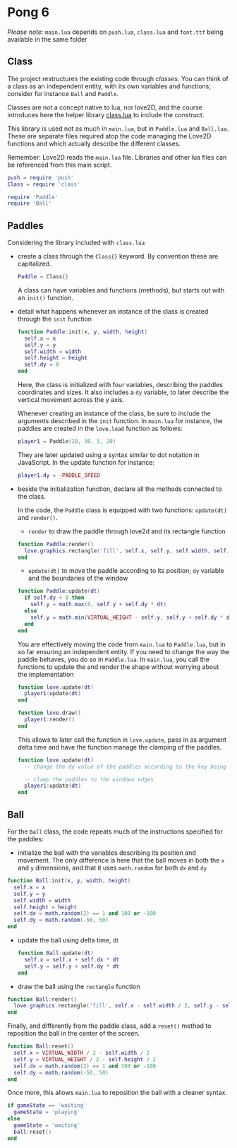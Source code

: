 # Pong 6

_Please note:_ `main.lua` depends on `push.lua`, `class.lua` and `font.ttf` being available in the same folder

## Class

The project restructures the existing code through _classes_. You can think of a class as an independent entity, with its own variables and functions; consider for instance `Ball` and `Paddle`.

Classes are not a concept native to lua, nor love2D, and the course introduces here the helper library [class.lua](https://github.com/vrld/hump/blob/master/class.lua) to include the construct.

This library is used not as much in `main.lua`, but in `Paddle.lua` and `Ball.lua`. These are separate files required atop the code managing the Love2D functions and which actually describe the different classes.

Remember: Love2D reads the `main.lua` file. Libraries and other lua files can be referenced from this main script.

```lua
push = require 'push'
Class = require 'class'

require 'Paddle'
require 'Ball'
```

## Paddles

Considering the library included with `class.lua`

- create a class through the `Class{}` keyword. By convention these are capitalized.

  ```lua
  Paddle = Class{}
  ```

  A class can have variables and functions (methods), but starts out with an `init()` function.

- detail what happens whenever an instance of the class is created through the `init` function

  ```lua
  function Paddle:init(x, y, width, height)
    self.x = x
    self.y = y
    self.width = width
    self.height = height
    self.dy = 0
  end
  ```

  Here, the class is initialized with four variables, describing the paddles coordinates and sizes. It also includes a `dy` variable, to later describe the vertical movement across the y axis.

  Whenever creating an instance of the class, be sure to include the arguments described in the `init` function. In `main.lua` for instance, the paddles are created in the `love.load` function as follows:

  ```lua
  player1 = Paddle(10, 30, 5, 20)
  ```

  They are later updated using a syntax similar to dot notation in JavaScript. In the update function for instance:

  ```lua
  player1.dy = -PADDLE_SPEED
  ```

- beside the initialization function, declare all the methods connected to the class.

  In the code, the `Paddle` class is equipped with two functions: `update(dt)` and `render()`.

  - `render` to draw the paddle through love2d and its rectangle function

  ```lua
  function Paddle:render()
    love.graphics.rectangle('fill', self.x, self.y, self.width, self.height)
  end
  ```

  - `update(dt)` to move the paddle according to its position, `dy` variable and the boundaries of the window

  ```lua
  function Paddle:update(dt)
    if self.dy < 0 then
      self.y = math.max(0, self.y + self.dy * dt)
    else
      self.y = math.min(VIRTUAL_HEIGHT - self.y, self.y + self.dy * dt)
    end
  end
  ```

  You are effectively moving the code from `main.lua` to `Paddle.lua`, but in so far ensuring an independent entity. If you need to change the way the paddle behaves, you do so in `Paddle.lua`. In `main.lua`, you call the functions to update the and render the shape without worrying about the implementation

  ```lua
  function love.update(dt)
    player1:update(dt)
  end

  function love.draw()
    player1:render()
  end
  ```

  This allows to later call the function in `love.update`, pass in as argument delta time and have the function manage the clamping of the paddles.

  ```lua
  function love.update(dt)
    -- change the dy value of the paddles according to the key being pressed

    -- clamp the paddles to the windows edges
    player1:update(dt)
  end
  ```

## Ball

For the `Ball` class, the code repeats much of the instructions specified for the paddles:

- initialize the ball with the variables describing its position and movement. The only difference is here that the ball moves in both the `x` and `y` dimensions, and that it uses `math.random` for both `dx` and `dy`

```lua
function Ball:init(x, y, width, height)
  self.x = x
  self.y = y
  self.width = width
  self.height = height
  self.dx = math.random(2) == 1 and 100 or -100
  self.dy = math.random(-50, 50)
end
```

- update the ball using delta time, `dt`

  ```lua
  function Ball:update(dt)
    self.x = self.x + self.dx * dt
    self.y = self.y + self.dy * dt
  end
  ```

- draw the ball using the `rectangle` function

```lua
function Ball:render()
  love.graphics.rectangle('fill', self.x - self.width / 2, self.y - self.height / 2, self.width, self.height)
end
```

Finally, and differently from the paddle class, add a `reset()` method to reposition the ball in the center of the screen.

```lua
function Ball:reset()
  self.x = VIRTUAL_WIDTH / 2 - self.width / 2
  self.y = VIRTUAL_HEIGHT / 2 - self.height / 2
  self.dx = math.random(2) == 1 and 100 or -100
  self.dy = math.random(-50, 50)
end
```

Once more, this allows `main.lua` to reposition the ball with a cleaner syntax.

```lua
if gameState == 'waiting'
  gameState = 'playing'
else
  gameState = 'waiting'
  ball:reset()
end
```
